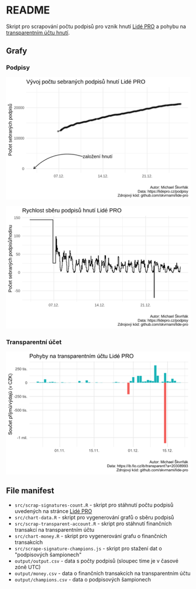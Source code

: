 # README

Skript pro scrapování počtu podpisů pro vznik hnutí [Lidé PRO](https://lidepro.cz/) a pohybu na [transparentním účtu hnutí](https://ib.fio.cz/ib/transparent?a=20308993).

## Grafy

### Podpisy

![](output/signatures.png)

![](output/signatures_speed.png)

### Transparentní účet

![](output/money.png)

## File manifest

- `src/scrap-signatures-count.R` - skript pro stáhnutí počtu podpisů uvedených na stránce [Lidé PRO](https://lidepro.cz/podpisy)  
- `src/chart-data.R` - skript pro vygenerování grafů o sběru podpisů  
- `src/scrap-transparent-account.R` - skript pro stáhnutí finančních transakcí na transparentním účtu  
- `src/chart-money.R` - skript pro vygenerování grafu o finančních transakcích  
- `src/scrape-signature-champions.js` - skript pro stažení dat o "podpisových šampionech"  
- `output/output.csv` - data s počty podpisů (sloupec time je v časové zóně UTC)  
- `output/money.csv` - data o finančních transakcích na transparentním účtu  
- `output/champions.csv` - data o podpisových šampionech  

